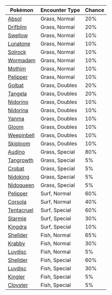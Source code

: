 | Pokémon | Encounter Type | Chance |
| --- | --- | --- |
| [Absol](../pokemon/absol.md/) | Grass, Normal | 20% |
| [Drifblim](../pokemon/drifblim.md/) | Grass, Normal | 20% |
| [Swellow](../pokemon/swellow.md/) | Grass, Normal | 10% |
| [Lunatone](../pokemon/lunatone.md/) | Grass, Normal | 10% |
| [Solrock](../pokemon/solrock.md/) | Grass, Normal | 10% |
| [Wormadam](../pokemon/wormadam.md/) | Grass, Normal | 10% |
| [Mothim](../pokemon/mothim.md/) | Grass, Normal | 10% |
| [Pelipper](../pokemon/pelipper.md/) | Grass, Normal | 10% |
| [Golbat](../pokemon/golbat.md/) | Grass, Doubles | 20% |
| [Tangela](../pokemon/tangela.md/) | Grass, Doubles | 20% |
| [Nidorino](../pokemon/nidorino.md/) | Grass, Doubles | 10% |
| [Nidorina](../pokemon/nidorina.md/) | Grass, Doubles | 10% |
| [Yanma](../pokemon/yanma.md/) | Grass, Doubles | 10% |
| [Gloom](../pokemon/gloom.md/) | Grass, Doubles | 10% |
| [Weepinbell](../pokemon/weepinbell.md/) | Grass, Doubles | 10% |
| [Skiploom](../pokemon/skiploom.md/) | Grass, Doubles | 10% |
| [Audino](../pokemon/audino.md/) | Grass, Special | 80% |
| [Tangrowth](../pokemon/tangrowth.md/) | Grass, Special | 5% |
| [Crobat](../pokemon/crobat.md/) | Grass, Special | 5% |
| [Nidoking](../pokemon/nidoking.md/) | Grass, Special | 5% |
| [Nidoqueen](../pokemon/nidoqueen.md/) | Grass, Special | 5% |
| [Pelipper](../pokemon/pelipper.md/) | Surf, Normal | 60% |
| [Corsola](../pokemon/corsola.md/) | Surf, Normal | 40% |
| [Tentacruel](../pokemon/tentacruel.md/) | Surf, Special | 60% |
| [Starmie](../pokemon/starmie.md/) | Surf, Special | 30% |
| [Kingdra](../pokemon/kingdra.md/) | Surf, Special | 10% |
| [Shellder](../pokemon/shellder.md/) | Fish, Normal | 65% |
| [Krabby](../pokemon/krabby.md/) | Fish, Normal | 30% |
| [Luvdisc](../pokemon/luvdisc.md/) | Fish, Normal | 5% |
| [Shellder](../pokemon/shellder.md/) | Fish, Special | 60% |
| [Luvdisc](../pokemon/luvdisc.md/) | Fish, Special | 30% |
| [Kingler](../pokemon/kingler.md/) | Fish, Special | 5% |
| [Cloyster](../pokemon/cloyster.md/) | Fish, Special | 5% |
